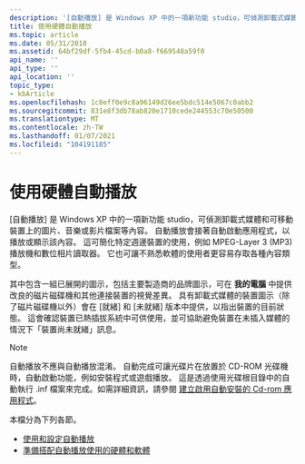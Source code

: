 ```yaml
---
description: '[自動播放] 是 Windows XP 中的一項新功能 studio，可偵測卸載式媒體和可移動裝置上的圖片、音樂或影片檔案等內容。'
title: 使用硬體自動播放
ms.topic: article
ms.date: 05/31/2018
ms.assetid: 64bf29df-5fb4-45cd-b0a8-f669548a59f0
api_name: ''
api_type: ''
api_location: ''
topic_type:
- kbArticle
ms.openlocfilehash: 1c0eff0e9c8a96149d26ee5bdc514e5067c0abb2
ms.sourcegitcommit: 831e8f3db78ab820e1710cede244553c70e50500
ms.translationtype: MT
ms.contentlocale: zh-TW
ms.lasthandoff: 01/07/2021
ms.locfileid: "104191185"
---
```

# <a name="using-hardware-autoplay"></a>使用硬體自動播放

[自動播放] 是 Windows XP 中的一項新功能 studio，可偵測卸載式媒體和可移動裝置上的圖片、音樂或影片檔案等內容。 自動播放會接著自動啟動應用程式，以播放或顯示該內容。 這可簡化特定週邊裝置的使用，例如 MPEG-Layer 3 (MP3) 播放機和數位相片讀取器。 它也可讓不熟悉軟體的使用者更容易存取各種內容類型。

其中包含一組已展開的圖示，包括主要製造商的品牌圖示，可在 **我的電腦** 中提供改良的磁片磁碟機和其他連接裝置的視覺差異。 具有卸載式媒體的裝置圖示（除了磁片磁碟機以外）會在 [就緒] 和 [未就緒] 版本中提供，以指出裝置的目前狀態。 這會確認裝置已熱插拔系統中可供使用，並可協助避免裝置在未插入媒體的情況下「裝置尚未就緒」訊息。

> [!Note]  
> 自動播放不應與自動播放混淆。 自動完成可讓光碟片在放置於 CD-ROM 光碟機時，自動啟動功能，例如安裝程式或遊戲播放。 這是透過使用光碟根目錄中的自動執行 .inf 檔案來完成。如需詳細資訊，請參閱 [建立啟用自動安裝的 Cd-rom 應用程式](autoplay.md)。

 

本檔分為下列各節。

-   [使用和設定自動播放](autoplay2k-using.md)
-   [準備搭配自動播放使用的硬體和軟體](autoplay2k-using.md)

 

 



